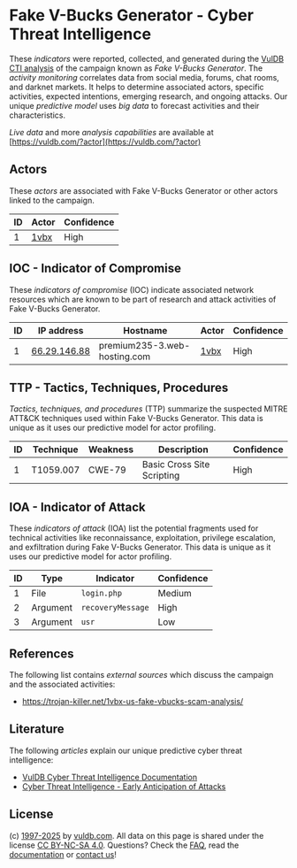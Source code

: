 # Fake V-Bucks Generator - Cyber Threat Intelligence

These _indicators_ were reported, collected, and generated during the [VulDB CTI analysis](https://vuldb.com/?kb.cti) of the campaign known as _Fake V-Bucks Generator_. The _activity monitoring_ correlates data from social media, forums, chat rooms, and darknet markets. It helps to determine associated actors, specific activities, expected intentions, emerging research, and ongoing attacks. Our unique _predictive model_ uses _big data_ to forecast activities and their characteristics.

_Live data_ and more _analysis capabilities_ are available at [https://vuldb.com/?actor](https://vuldb.com/?actor)

## Actors

These _actors_ are associated with Fake V-Bucks Generator or other actors linked to the campaign.

ID | Actor | Confidence
-- | ----- | ----------
1 | [1vbx](https://vuldb.com/?actor.1vbx) | High

## IOC - Indicator of Compromise

These _indicators of compromise_ (IOC) indicate associated network resources which are known to be part of research and attack activities of Fake V-Bucks Generator.

ID | IP address | Hostname | Actor | Confidence
-- | ---------- | -------- | ----- | ----------
1 | [66.29.146.88](https://vuldb.com/?ip.66.29.146.88) | premium235-3.web-hosting.com | [1vbx](https://vuldb.com/?actor.1vbx) | High

## TTP - Tactics, Techniques, Procedures

_Tactics, techniques, and procedures_ (TTP) summarize the suspected MITRE ATT&CK techniques used within Fake V-Bucks Generator. This data is unique as it uses our predictive model for actor profiling.

ID | Technique | Weakness | Description | Confidence
-- | --------- | -------- | ----------- | ----------
1 | T1059.007 | CWE-79 | Basic Cross Site Scripting | High

## IOA - Indicator of Attack

These _indicators of attack_ (IOA) list the potential fragments used for technical activities like reconnaissance, exploitation, privilege escalation, and exfiltration during Fake V-Bucks Generator. This data is unique as it uses our predictive model for actor profiling.

ID | Type | Indicator | Confidence
-- | ---- | --------- | ----------
1 | File | `login.php` | Medium
2 | Argument | `recoveryMessage` | High
3 | Argument | `usr` | Low

## References

The following list contains _external sources_ which discuss the campaign and the associated activities:

* https://trojan-killer.net/1vbx-us-fake-vbucks-scam-analysis/

## Literature

The following _articles_ explain our unique predictive cyber threat intelligence:

* [VulDB Cyber Threat Intelligence Documentation](https://vuldb.com/?kb.cti)
* [Cyber Threat Intelligence - Early Anticipation of Attacks](https://www.scip.ch/en/?labs.20201022)

## License

(c) [1997-2025](https://vuldb.com/?kb.changelog) by [vuldb.com](https://vuldb.com/?kb.about). All data on this page is shared under the license [CC BY-NC-SA 4.0](https://creativecommons.org/licenses/by-nc-sa/4.0/). Questions? Check the [FAQ](https://vuldb.com/?kb.faq), read the [documentation](https://vuldb.com/?kb) or [contact us](https://vuldb.com/?contact)!
